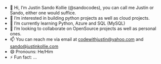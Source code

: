 - 👋 Hi, I’m Justin Sando Kollie (@sandocodes), you can call me Justin or Sando, either one would suffice.
- 👀 I’m interested in building python projects as well as cloud projects.
- 🌱 I’m currently learning Python, Azure and SQL (MySQL)
- 💞️ I’m looking to collaborate on OpenSource projects as well as personal ones.
- 📫 You can reach me via email at codewithjustin@yahoo.com and sando@justinkollie.com
- 😄 Pronouns: He/Him
- ⚡ Fun fact: ...

<!---
sandocodes/sandocodes is a ✨ special ✨ repository because its `README.md` (this file) appears on your GitHub profile.
You can click the Preview link to take a look at your changes.
--->
